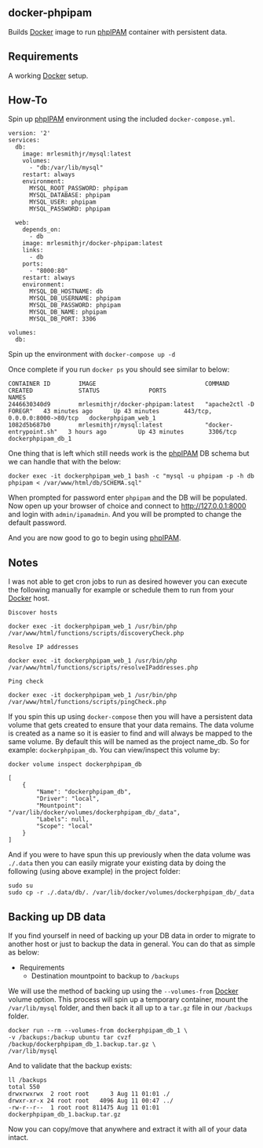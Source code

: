 docker-phpipam
--------------

Builds [Docker] image to run [phpIPAM] container with persistent data.  

Requirements
------------

A working [Docker] setup.  

## How-To
Spin up [phpIPAM] environment using the included `docker-compose.yml`.  

```
version: '2'
services:
  db:
    image: mrlesmithjr/mysql:latest
    volumes:
      - "db:/var/lib/mysql"
    restart: always
    environment:
      MYSQL_ROOT_PASSWORD: phpipam
      MYSQL_DATABASE: phpipam
      MYSQL_USER: phpipam
      MYSQL_PASSWORD: phpipam

  web:
    depends_on:
      - db
    image: mrlesmithjr/docker-phpipam:latest
    links:
      - db
    ports:
      - "8000:80"
    restart: always
    environment:
      MYSQL_DB_HOSTNAME: db
      MYSQL_DB_USERNAME: phpipam
      MYSQL_DB_PASSWORD: phpipam
      MYSQL_DB_NAME: phpipam
      MYSQL_DB_PORT: 3306

volumes:
  db:
```

Spin up the environment with `docker-compose up -d`

Once complete if you run `docker ps` you should see similar to below:

```
CONTAINER ID        IMAGE                               COMMAND                  CREATED             STATUS              PORTS                           NAMES
2446630340d9        mrlesmithjr/docker-phpipam:latest   "apache2ctl -D FOREGR"   43 minutes ago      Up 43 minutes       443/tcp, 0.0.0.0:8000->80/tcp   dockerphpipam_web_1
1082d5b687b0        mrlesmithjr/mysql:latest            "docker-entrypoint.sh"   3 hours ago         Up 43 minutes       3306/tcp                        dockerphpipam_db_1
```
One thing that is left which still needs work is the [phpIPAM] DB schema but we
can handle that with the below:
```
docker exec -it dockerphpipam_web_1 bash -c "mysql -u phpipam -p -h db phpipam < /var/www/html/db/SCHEMA.sql"
```
When prompted for password enter `phpipam` and the DB will be populated.  
Now open up your browser of choice and connect to http://127.0.0.1:8000 and
login with `admin/ipamadmin`. And you will be prompted to change the default
password.

And you are now good to go to begin using [phpIPAM].

Notes
-----
I was not able to get cron jobs to run as desired
however you can execute the following manually for example or schedule them to run from your [Docker] host.

`Discover hosts`
```
docker exec -it dockerphpipam_web_1 /usr/bin/php /var/www/html/functions/scripts/discoveryCheck.php
```
`Resolve IP addresses`
```
docker exec -it dockerphpipam_web_1 /usr/bin/php /var/www/html/functions/scripts/resolveIPaddresses.php
```
`Ping check`
```
docker exec -it dockerphpipam_web_1 /usr/bin/php /var/www/html/functions/scripts/pingCheck.php
```
If you spin this up using `docker-compose` then you will have a persistent data
volume that gets created to ensure that your data remains. The data volume is
created as a name so it is easier to find and will always be mapped to the same
volume. By default this will be named as the project name_db. So for example:
`dockerphpipam_db`.
You can view/inspect this volume by:
```
docker volume inspect dockerphpipam_db
```
```
[
    {
        "Name": "dockerphpipam_db",
        "Driver": "local",
        "Mountpoint": "/var/lib/docker/volumes/dockerphpipam_db/_data",
        "Labels": null,
        "Scope": "local"
    }
]
```
And if you were to have spun this up previously when the data volume was `./.data`
then you can easily migrate your existing data by doing the following (using above
example) in the project folder:
```
sudo su
sudo cp -r ./.data/db/. /var/lib/docker/volumes/dockerphpipam_db/_data
```

Backing up DB data
------------------
If you find yourself in need of backing up your DB data in order to migrate to
another host or just to backup the data in general. You can do that as simple as
below:
* Requirements
  * Destination mountpoint to backup to `/backups`

We will use the method of backing up using the `--volumes-from` [Docker] volume
option. This process will spin up a temporary container, mount the
`/var/lib/mysql` folder, and then back it all up to a `tar.gz` file in our
`/backups` folder.
```
docker run --rm --volumes-from dockerphpipam_db_1 \
-v /backups:/backup ubuntu tar cvzf /backup/dockerphpipam_db_1.backup.tar.gz \
/var/lib/mysql
```
And to validate that the backup exists:
```
ll /backups
total 550
drwxrwxrwx  2 root root      3 Aug 11 01:01 ./
drwxr-xr-x 24 root root   4096 Aug 11 00:47 ../
-rw-r--r--  1 root root 811475 Aug 11 01:01 dockerphpipam_db_1.backup.tar.gz
```
Now you can copy/move that anywhere and extract it with all of your data intact.

[phpIPAM]: <http://phpipam.net>
[Docker]: <http://docker.com>
